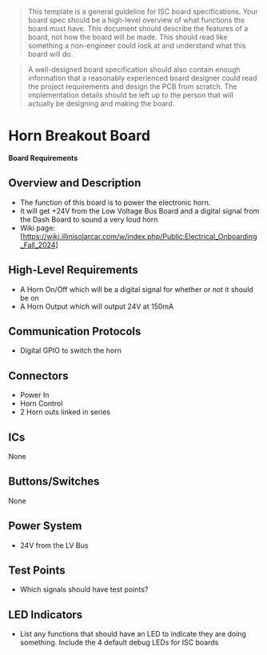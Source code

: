 > This template is a general guideline for ISC board specifications. Your board spec should be a high-level overview of what functions the board must have. This document should describe the features of a board, not how the board will be made. This should read like something a non-engineer could look at and understand what this board will do.

> A well-designed board specification should also contain enough information that a reasonably experienced board designer could read the project requirements and design the PCB from scratch. The implementation details should be left up to the person that will actually be designing and making the board.


# Horn Breakout Board
**Board Requirements**


## Overview and Description
- The function of this board is to power the electronic horn.
- It will get +24V from the Low Voltage Bus Board and a digital signal from the Dash Board to sound a very loud horn
- Wiki page: [https://wiki.illinisolarcar.com/w/index.php/Public:Electrical_Onboarding_Fall_2024]

## High-Level Requirements
- A Horn On/Off which will be a digital signal for whether or not it should be on
- A Horn Output which will output 24V at 150mA

## Communication Protocols
- Digital GPIO to switch the horn

## Connectors
- Power In
- Horn Control
- 2 Horn outs linked in series

## ICs
None

## Buttons/Switches
None

## Power System
- 24V from the LV Bus

## Test Points
- Which signals should have test points?

## LED Indicators
- List any functions that should have an LED to indicate they are doing something. Include the 4 default debug LEDs for ISC boards

